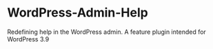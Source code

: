 WordPress-Admin-Help
====================

Redefining help in the WordPress admin. A feature plugin intended for WordPress 3.9
